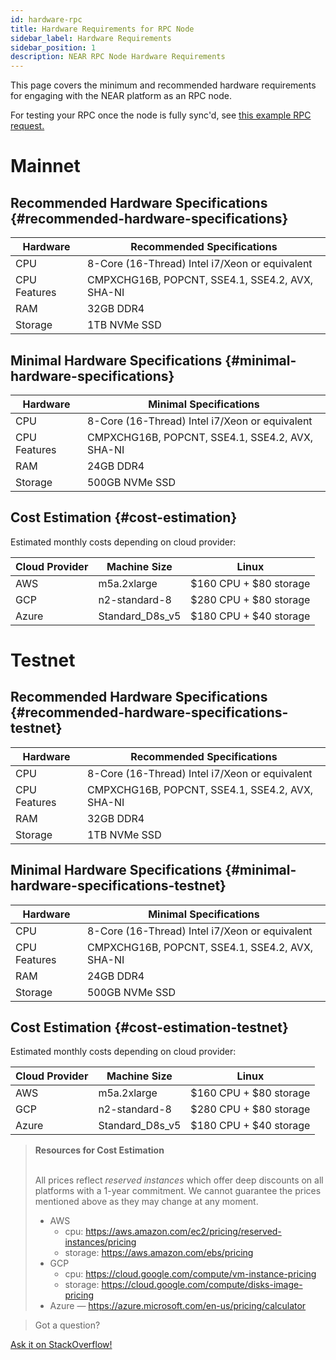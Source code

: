 ```yaml
---
id: hardware-rpc
title: Hardware Requirements for RPC Node
sidebar_label: Hardware Requirements
sidebar_position: 1
description: NEAR RPC Node Hardware Requirements
---
```


This page covers the minimum and recommended hardware requirements for engaging with the NEAR platform as an RPC node.

For testing your RPC once the node is fully sync'd, see [this example RPC request.](https://docs.near.org/api/rpc/network#node-status)

# Mainnet

## Recommended Hardware Specifications {#recommended-hardware-specifications}

| Hardware       | Recommended Specifications                      |
| -------------- |-------------------------------------------------|
| CPU            | 8-Core (16-Thread) Intel i7/Xeon or equivalent  |
| CPU Features   | CMPXCHG16B, POPCNT, SSE4.1, SSE4.2, AVX, SHA-NI |
| RAM            | 32GB DDR4                                       |
| Storage        | 1TB NVMe SSD                                    |

## Minimal Hardware Specifications {#minimal-hardware-specifications}

| Hardware       | Minimal Specifications                          |
| -------------- |-------------------------------------------------|
| CPU            | 8-Core (16-Thread) Intel i7/Xeon or equivalent  |
| CPU Features   | CMPXCHG16B, POPCNT, SSE4.1, SSE4.2, AVX, SHA-NI |
| RAM            | 24GB DDR4                                       |
| Storage        | 500GB NVMe SSD                                  |

## Cost Estimation {#cost-estimation}

Estimated monthly costs depending on cloud provider:

| Cloud Provider | Machine Size     | Linux                  |
| -------------- |------------------|------------------------|
| AWS            | m5a.2xlarge      | $160 CPU + $80 storage |
| GCP            | n2-standard-8    | $280 CPU + $80 storage |
| Azure          | Standard_D8s_v5  | $180 CPU + $40 storage |

# Testnet

## Recommended Hardware Specifications {#recommended-hardware-specifications-testnet}

| Hardware       | Recommended Specifications                      |
| -------------- |-------------------------------------------------|
| CPU            | 8-Core (16-Thread) Intel i7/Xeon or equivalent  |
| CPU Features   | CMPXCHG16B, POPCNT, SSE4.1, SSE4.2, AVX, SHA-NI |
| RAM            | 32GB DDR4                                       |
| Storage        | 1TB NVMe SSD                                    |

## Minimal Hardware Specifications {#minimal-hardware-specifications-testnet}

| Hardware       | Minimal Specifications                          |
| -------------- |-------------------------------------------------|
| CPU            | 8-Core (16-Thread) Intel i7/Xeon or equivalent  |
| CPU Features   | CMPXCHG16B, POPCNT, SSE4.1, SSE4.2, AVX, SHA-NI |
| RAM            | 24GB DDR4                                       |
| Storage        | 500GB NVMe SSD                                  |

## Cost Estimation {#cost-estimation-testnet}

Estimated monthly costs depending on cloud provider:

| Cloud Provider | Machine Size     | Linux                  |
| -------------- |------------------|------------------------|
| AWS            | m5a.2xlarge      | $160 CPU + $80 storage |
| GCP            | n2-standard-8    | $280 CPU + $80 storage |
| Azure          | Standard_D8s_v5  | $180 CPU + $40 storage |

<blockquote class="info">
<strong>Resources for Cost Estimation</strong><br /><br />

All prices reflect *reserved instances* which offer deep discounts on all platforms with a 1-year commitment.
We cannot guarantee the prices mentioned above as they may change at any moment.

- AWS
  - cpu: https://aws.amazon.com/ec2/pricing/reserved-instances/pricing
  - storage: https://aws.amazon.com/ebs/pricing
- GCP
  - cpu: https://cloud.google.com/compute/vm-instance-pricing
  - storage: https://cloud.google.com/compute/disks-image-pricing
- Azure — https://azure.microsoft.com/en-us/pricing/calculator

</blockquote>

>Got a question?
<a href="https://stackoverflow.com/questions/tagged/nearprotocol">
  <h8>Ask it on StackOverflow!</h8></a>
